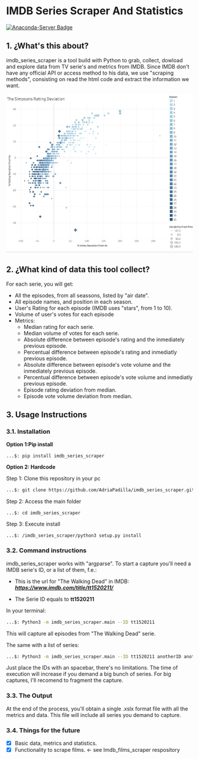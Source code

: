 # IMDB Series Scraper And Statistics #

[![Anaconda-Server Badge](https://img.shields.io/pypi/v/imdb_series_scraper.svg)](https://pypi.org/project/imdb_series_scraper/)

## 1. ¿What's this about? ##

imdb_series_scraper is a tool build with Python to grab, collect, dowload and explore data from TV serie's and metrics from IMDB. Since IMDB don't have any official API or access method to his data, we use "scraping methods", consisting on read the html code and extract the information we want. 

![Spotixplore graph image](https://raw.githubusercontent.com/AdriaPadilla/imdb_series_scraper/master/imdb_series_scraper/img/graph.jpg)

## 2. ¿What kind of data this tool collect? ##

For each serie, you will get:
- All the episodes, from all seassons, listed by "air date".
- All episode names, and position in each season.
- User's Rating for each episode (IMDB uses "stars", from 1 to 10). 
- Volume of user's votes for each episode
- Metrics:
  - Median rating for each serie.
  - Median volume of votes for each serie.
  - Absolute difference between episode's rating and the inmediately previous episode.
  - Percentual difference between episode's rating and inmediatly previous episode.
  - Absolute difference between episode's vote volume and the inmediately previous episode. 
  - Percentual difference between episode's vote volume and inmediatly previous episode.
  - Episode rating deviation from median.
  - Episode vote volume deviation from median.

## 3. Usage Instructions ##
  
### 3.1. Installation ###

**Option 1:Pip install**

```Terminal
...$: pip install imdb_series_scraper
````

**Option 2: Hardcode**

Step 1: Clone this repository in your pc
```bash
...$: git clone https://github.com/AdriaPadilla/imdb_series_scraper.git 
```
Step 2: Access the main folder
```
...$: cd imdb_series_scraper 
```
Step 3: Execute install
```
...$: /imdb_series_scraper/python3 setup.py install
```

### 3.2. Command instructions ###

imdb_series_scraper works with "argparse". To start a capture you'll need a IMDB serie's ID, or a list of them, f.e.:
- This is the url for "The Walking Dead" in IMDB: ***https://www.imdb.com/title/tt1520211/***
                                                                            
- The Serie ID equals to **tt1520211**

In your terminal:
```bash
...$: Python3 -m imdb_series_scraper.main --ID tt1520211
```
This will capture all episodes from "The Walking Dead" serie.

The same with a list of series:
```bash
...$: Python3 -m imdb_series_scraper.main --ID tt1520211 anotherID anotherID anotherID
```
Just place the IDs with an spacebar, there's no limitations. The time of execution will increase if you demand a big bunch of series. For big captures, I'll recomend to fragment the capture. 

### 3.3. The Output ###

At the end of the process, you'll obtain a single .xslx format file with all the metrics and data. This file will include all series you demand to capture.

### 3.4. Things for the future ###

- [x] Basic data, metrics and statistics.
- [x] Functionality to scrape films. <- see Imdb_films_scraper respository  
